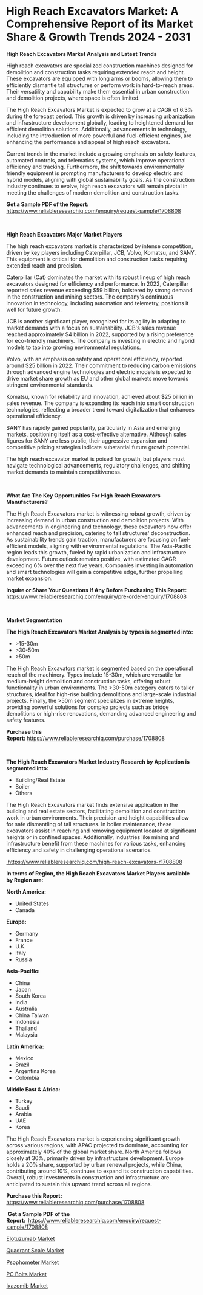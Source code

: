 <p><h1>High Reach Excavators Market: A Comprehensive Report of its Market Share & Growth Trends 2024 - 2031</h1></p><p><strong>High Reach Excavators Market Analysis and Latest Trends</strong></p>
<p><p>High reach excavators are specialized construction machines designed for demolition and construction tasks requiring extended reach and height. These excavators are equipped with long arms or booms, allowing them to efficiently dismantle tall structures or perform work in hard-to-reach areas. Their versatility and capability make them essential in urban construction and demolition projects, where space is often limited.</p><p>The High Reach Excavators Market is expected to grow at a CAGR of 6.3% during the forecast period. This growth is driven by increasing urbanization and infrastructure development globally, leading to heightened demand for efficient demolition solutions. Additionally, advancements in technology, including the introduction of more powerful and fuel-efficient engines, are enhancing the performance and appeal of high reach excavators.</p><p>Current trends in the market include a growing emphasis on safety features, automated controls, and telematics systems, which improve operational efficiency and tracking. Furthermore, the shift towards environmentally friendly equipment is prompting manufacturers to develop electric and hybrid models, aligning with global sustainability goals. As the construction industry continues to evolve, high reach excavators will remain pivotal in meeting the challenges of modern demolition and construction tasks.</p></p>
<p><strong>Get a Sample PDF of the Report:&nbsp;</strong> <a href="https://www.reliableresearchiq.com/enquiry/request-sample/1708808?utm_campaign=114&utm_medium=2&utm_source=Github&utm_content=ia&utm_term=21102024&utm_id=high-reach-excavators">https://www.reliableresearchiq.com/enquiry/request-sample/1708808</a></p>
<p>&nbsp;</p>
<p><strong>High Reach Excavators Major Market Players</strong></p>
<p><p>The high reach excavators market is characterized by intense competition, driven by key players including Caterpillar, JCB, Volvo, Komatsu, and SANY. This equipment is critical for demolition and construction tasks requiring extended reach and precision.</p><p>Caterpillar (Cat) dominates the market with its robust lineup of high reach excavators designed for efficiency and performance. In 2022, Caterpillar reported sales revenue exceeding $59 billion, bolstered by strong demand in the construction and mining sectors. The company's continuous innovation in technology, including automation and telemetry, positions it well for future growth.</p><p>JCB is another significant player, recognized for its agility in adapting to market demands with a focus on sustainability. JCB's sales revenue reached approximately $4 billion in 2022, supported by a rising preference for eco-friendly machinery. The company is investing in electric and hybrid models to tap into growing environmental regulations.</p><p>Volvo, with an emphasis on safety and operational efficiency, reported around $25 billion in 2022. Their commitment to reducing carbon emissions through advanced engine technologies and electric models is expected to drive market share growth as EU and other global markets move towards stringent environmental standards.</p><p>Komatsu, known for reliability and innovation, achieved about $25 billion in sales revenue. The company is expanding its reach into smart construction technologies, reflecting a broader trend toward digitalization that enhances operational efficiency.</p><p>SANY has rapidly gained popularity, particularly in Asia and emerging markets, positioning itself as a cost-effective alternative. Although sales figures for SANY are less public, their aggressive expansion and competitive pricing strategies indicate substantial future growth potential.</p><p>The high reach excavator market is poised for growth, but players must navigate technological advancements, regulatory challenges, and shifting market demands to maintain competitiveness.</p></p>
<p>&nbsp;</p>
<p><strong>What Are The Key Opportunities For High Reach Excavators Manufacturers?</strong></p>
<p><p>The High Reach Excavators market is witnessing robust growth, driven by increasing demand in urban construction and demolition projects. With advancements in engineering and technology, these excavators now offer enhanced reach and precision, catering to tall structures' deconstruction. As sustainability trends gain traction, manufacturers are focusing on fuel-efficient models, aligning with environmental regulations. The Asia-Pacific region leads this growth, fueled by rapid urbanization and infrastructure development. Future outlook remains positive, with estimated CAGR exceeding 6% over the next five years. Companies investing in automation and smart technologies will gain a competitive edge, further propelling market expansion.</p></p>
<p><strong>Inquire or Share Your Questions If Any Before Purchasing This Report:</strong> <a href="https://www.reliableresearchiq.com/enquiry/pre-order-enquiry/1708808?utm_campaign=114&utm_medium=2&utm_source=Github&utm_content=ia&utm_term=21102024&utm_id=high-reach-excavators">https://www.reliableresearchiq.com/enquiry/pre-order-enquiry/1708808</a></p>
<p>&nbsp;</p>
<p><strong>Market Segmentation</strong></p>
<p><strong>The High Reach Excavators Market Analysis by types is segmented into:</strong></p>
<p><ul><li>>15-30m</li><li>>30-50m</li><li>>50m</li></ul></p>
<p><p>The High Reach Excavators market is segmented based on the operational reach of the machinery. Types include 15-30m, which are versatile for medium-height demolition and construction tasks, offering robust functionality in urban environments. The >30-50m category caters to taller structures, ideal for high-rise building demolitions and large-scale industrial projects. Finally, the >50m segment specializes in extreme heights, providing powerful solutions for complex projects such as bridge demolitions or high-rise renovations, demanding advanced engineering and safety features.</p></p>
<p><strong>Purchase this Report:&nbsp;</strong><a href="https://www.reliableresearchiq.com/purchase/1708808?utm_campaign=114&utm_medium=2&utm_source=Github&utm_content=ia&utm_term=21102024&utm_id=high-reach-excavators">https://www.reliableresearchiq.com/purchase/1708808</a></p>
<p>&nbsp;</p>
<p><strong>The High Reach Excavators Market Industry Research by Application is segmented into:</strong></p>
<p><ul><li>Building/Real Estate</li><li>Boiler</li><li>Others</li></ul></p>
<p><p>The High Reach Excavators market finds extensive application in the building and real estate sectors, facilitating demolition and construction work in urban environments. Their precision and height capabilities allow for safe dismantling of tall structures. In boiler maintenance, these excavators assist in reaching and removing equipment located at significant heights or in confined spaces. Additionally, industries like mining and infrastructure benefit from these machines for various tasks, enhancing efficiency and safety in challenging operational scenarios.</p></p>
<p><a href="https://www.reliableresearchiq.com/high-reach-excavators-r1708808?utm_campaign=114&utm_medium=2&utm_source=Github&utm_content=ia&utm_term=21102024&utm_id=high-reach-excavators">&nbsp;https://www.reliableresearchiq.com/high-reach-excavators-r1708808</a></p>
<p><strong>In terms of Region, the High Reach Excavators Market Players available by Region are:</strong></p>
<p>
    <p> <strong> North America: </strong>
        <ul>
            <li>United States</li>
            <li>Canada</li>
        </ul>
        </p> 
    <p> <strong> Europe: </strong>
        <ul>
            <li>Germany</li>
            <li>France</li>
            <li>U.K.</li>
            <li>Italy</li>
            <li>Russia</li>
        </ul>
        </p> 
    <p> <strong> Asia-Pacific: </strong>
        <ul>
            <li>China</li>
            <li>Japan</li>
            <li>South Korea</li>
            <li>India</li>
            <li>Australia</li>
            <li>China Taiwan</li>
            <li>Indonesia</li>
            <li>Thailand</li>
            <li>Malaysia</li>
        </ul>
        </p> 
    <p> <strong> Latin America: </strong>
        <ul>
            <li>Mexico</li>
            <li>Brazil</li>
            <li>Argentina Korea</li>
            <li>Colombia</li>
        </ul>
        </p> 
    <p> <strong> Middle East & Africa: </strong>
        <ul>
            <li>Turkey</li>
            <li>Saudi</li>
            <li>Arabia</li>
            <li>UAE</li>
            <li>Korea</li>
        </ul>
    </p>
    </p>
<p><p>The High Reach Excavators market is experiencing significant growth across various regions, with APAC projected to dominate, accounting for approximately 40% of the global market share. North America follows closely at 30%, primarily driven by infrastructure development. Europe holds a 20% share, supported by urban renewal projects, while China, contributing around 10%, continues to expand its construction capabilities. Overall, robust investments in construction and infrastructure are anticipated to sustain this upward trend across all regions.</p></p>
<p><strong>Purchase this Report: </strong><a href="https://www.reliableresearchiq.com/purchase/1708808?utm_campaign=114&utm_medium=2&utm_source=Github&utm_content=ia&utm_term=21102024&utm_id=high-reach-excavators">https://www.reliableresearchiq.com/purchase/1708808</a></p>
<p>&nbsp;<strong>Get a Sample PDF of the Report:&nbsp;&nbsp;</strong><a href="https://www.reliableresearchiq.com/enquiry/request-sample/1708808?utm_campaign=114&utm_medium=2&utm_source=Github&utm_content=ia&utm_term=21102024&utm_id=high-reach-excavators">https://www.reliableresearchiq.com/enquiry/request-sample/1708808</a></p>
<p><strong></strong></p>
<p><p><a href="https://www.linkedin.com/pulse/elotuzumab-industry-analysis-report-market-size-share-competitive-zep8e?utm_campaign=114&utm_medium=2&utm_source=Github&utm_content=ia&utm_term=21102024&utm_id=high-reach-excavators">Elotuzumab Market</a></p><p><a href="https://issuu.com/reportprime-2/docs/quadrant-scale-market-size-2030.ppt_8ac7a7a3e40ef0?utm_campaign=114&utm_medium=2&utm_source=Github&utm_content=ia&utm_term=21102024&utm_id=high-reach-excavators">Quadrant Scale Market</a></p><p><a href="https://issuu.com/reportprime-2/docs/psophometer-market-size-2030.pptx_c2e7d147f99924?utm_campaign=114&utm_medium=2&utm_source=Github&utm_content=ia&utm_term=21102024&utm_id=high-reach-excavators">Psophometer Market</a></p><p><a href="https://github.com/pespeyervi/Market-Research-Report-List-1/blob/main/pc-bolts-market.md?utm_campaign=114&utm_medium=2&utm_source=Github&utm_content=ia&utm_term=21102024&utm_id=high-reach-excavators">PC Bolts Market</a></p><p><a href="https://www.linkedin.com/pulse/evolution-ixazomib-market-key-shifts-from-2024-2031-bijou-research-46wde?utm_campaign=114&utm_medium=2&utm_source=Github&utm_content=ia&utm_term=21102024&utm_id=high-reach-excavators">Ixazomib Market</a></p></p>